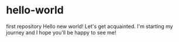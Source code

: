 # hello-world
first repository
Hello new world! 
Let's get acquainted.
I'm starting my journey and I hope you'll be happy to see me!

